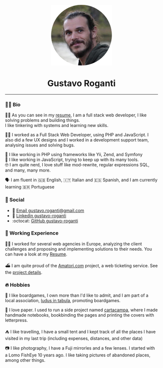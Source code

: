 <div class="info">
  <p align="center" class="header-image"><img src="images/me.png" width="200" alt="Gustavo Roganti"></p>
  <h1 class="name" align="center"><span>Gustavo Roganti</span></h1>
</div>

---


### 👨‍💻 Bio

👨‍💻 As you can see in my [resume](curriculum-vitae.md), I am a full stack web developer, I like solving problems and building things.  
I like tinkering with systems and learning new skills.

👨‍🔬 I worked as a Full Stack Web Developer, using PHP and JavaScript. I also did a few UX designs and I worked in a development support team, analysing issues and solving bugs.

🎨 I like working in PHP using frameworks like Yii, Zend, and Symfony  
🤹 I like working in JavaScript, trying to keep up with its many tools.  
🤓 I am quite nerd, I love stuff like mod-rewrite, regular expressions SQL, and many, many more.

🗣️ I am fluent in 🇬🇧 English, 🇮🇹 Italian and 🇪🇸 Spanish, and I am currently learning 🇧🇷 Portuguese

### 🤝 Social

- 📧 [Email gustavo.roganti@gmail.com](mailto:gustavo.roganti@gmail.com)
- 👔 [Linkedin gustavo-roganti](https://linkedin.com/in/gustavo-roganti)
- :octocat: [GitHub gustavo-roganti](https://github.com/gustavo-roganti)


### 👔 Working Experience

👨‍💻 I worked for several web agencies in Europe, analyzing the client challenges and proposing and implementing solutions to their needs. You can have a look at my [Resume](curriculum-vitae.md).

⛴️ I am quite proud of the [Amatori.com](https://amatori.com) project, a web ticketing service. See the [ project details](projects/amatori.md).

### 🔥 Hobbies

🎲 I like boardgames, I own more than I'd like to admit, and I am part of a local association, [ludus in tabula](https://www.facebook.com/ludusintabularimini),  promoting boardgames.

📜 I love paper. I used to run a side project named [cartacampa](http://cartacampa.it/), where I made handmade notebooks, bookbinding the pages and printing the covers with letterpress.

⛺ I like travelling, I have a small tent and I kept track of all the places I have visited in my last trip (including expenses, distances, and other data)

📷 I like photography, I have a Fuji mirrorles and a few lenses. I started with a Lomo FishEye 10 years ago. I like taking pictures of abandoned places, among other things.
